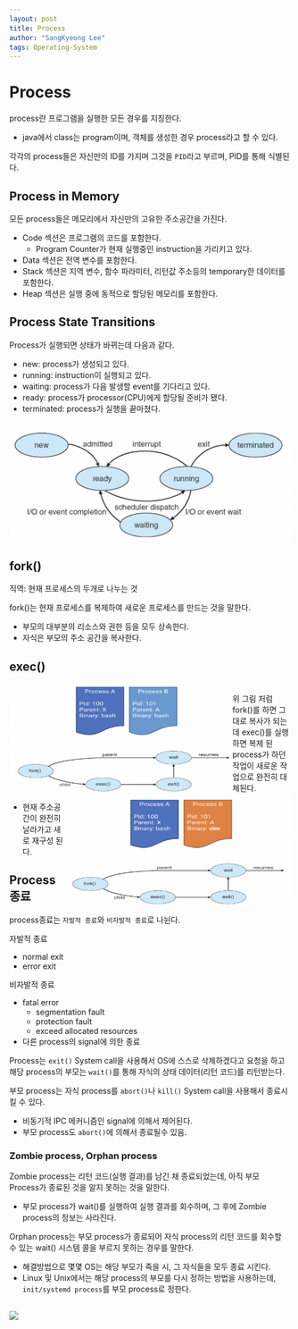 ```yaml
---
layout: post
title: Process
author: "SangKyeong Lee"
tags: Operating-System
---
```


# Process
process란 프로그램을 실행한 모든 경우를 지칭한다.
- java에서 class는 program이며, 객체를 생성한 경우 process라고 할 수 있다.

각각의 process들은 자신만의 ID를 가지며 그것을 `PID`라고 부르며, PID를 통해 식별된다.

## Process in Memory
모든 process들은 메모리에서 자신만의 고유한 주소공간을 가진다.
- Code 섹션은 프로그램의 코드를 포함한다.
    - Program Counter가 현재 실행중인 instruction을 가리키고 있다.
- Data 섹션은 전역 변수를 포함한다.
- Stack 섹션은 지역 변수, 함수 파라미터, 리턴값 주소등의 temporary한 데이터를 포함한다.
- Heap 섹션은 실행 중에 동적으로 할당된 메모리를 포함한다.

## Process State Transitions
Process가 실행되면 상태가 바뀌는데 다음과 같다.
- new: process가 생성되고 있다.
- running: instruction이 실행되고 있다.
- waiting: process가 다음 발생할 event를 기다리고 있다.
- ready: process가 processor(CPU)에게 할당될 준비가 됐다.
- terminated: process가 실행을 끝마쳤다.

![08](/assets/os/08.png)

## fork()
직역: 현재 프로세스의 두개로 나누는 것<br>

fork()는 현재 프로세스를 복제하여 새로운 프로세스를 만드는 것을 말한다.
- 부모의 대부분의 리소스와 권한 등을 모두 상속한다.
- 자식은 부모의 주소 공간을 복사한다.

## exec()
<img src="/assets/os/09.png" align="left" width= 400 height = 200><img src="/assets/os/10.png" align="right" width = 400 height = 200>
<br>
위 그림 처럼 fork()를 하면 그대로 복사가 되는데 exec()를 실행하면 복제 된 process가 하던 작업이 새로운 작업으로 완전히 대체된다.
- 현재 주소공간이 완전히 날라가고 새로 재구성 된다.

## Process 종료
process종료는 `자발적 종료`와 `비자발적 종료`로 나뉜다.

자발적 종료
- normal exit
- error exit

비자발적 종료
- fatal error
    - segmentation fault
    - protection fault
    - exceed allocated resources
- 다른 process의 signal에 의한 종료

Process는 `exit()` System call을 사용해서 OS에 스스로 삭제하겠다고 요청을 하고 해당 process의 부모는 `wait()`를 통해 자식의 상태 데이터(리턴 코드)를 리턴받는다.

부모 process는 자식 process를 `abort()`나 `kill()` System call을 사용해서 종료시킬 수 있다.
- 비동기적 IPC 메커니즘인 signal에 의해서 제어된다.
- 부모 process도 `abort()`에 의해서 종료될수 있음.

### Zombie process, Orphan process
Zombie process는 리턴 코드(실행 결과)를 남긴 채 종료되었는데, 아직 부모 Process가 종료된 것을 알지 못하는 것을 말한다.
- 부모 process가 wait()를 실행하여 실행 결과를 회수하며, 그 후에 Zombie process의 정보는 사라진다.

Orphan process는 부모 process가 종료되어 자식 process의 리턴 코드를 회수할 수 있는 wait() 시스템 콜을 부르지 못하는 경우를 말한다.
- 해결방법으로 몇몇 OS는 해당 부모가 죽을 시, 그 자식들을 모두 종료 시킨다.
- Linux 및 Unix에서는 해당 process의 부모를 다시 정하는 방법을 사용하는데, `init/systemd process`를 부모 process로 정한다.

## 

<img src="https://user-images.githubusercontent.com/55270881/121771655-91268900-cbab-11eb-96a9-101e02da1aa2.png" width="250">